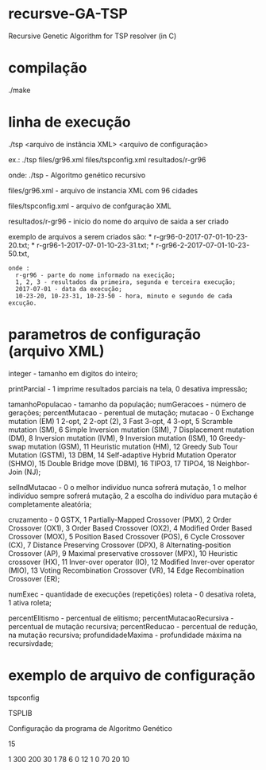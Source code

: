 # recursve-GA-TSP
Recursive Genetic Algorithm for TSP resolver (in C)

# compilação

./make

# linha de execução

./tsp <arquivo de instância XML> <arquivo de configuração> <inicio do nome do arquivo de saida a ser criado>

ex.:
./tsp files/gr96.xml files/tspconfig.xml resultados/r-gr96

onde:
./tsp - Algoritmo genético recursivo

files/gr96.xml - arquivo de instancia XML com 96 cidades

files/tspconfig.xml - arquivo de confguração XML

resultados/r-gr96 -  inicio do nome do arquivo de saida a ser criado

exemplo de arquivos a serem criados são:
    * r-gr96-0-2017-07-01-10-23-20.txt;
    * r-gr96-1-2017-07-01-10-23-31.txt;
    * r-gr96-2-2017-07-01-10-23-50.txt,
                   
    onde :
      r-gr96 - parte do nome informado na execição;
      1, 2, 3 - resultados da primeira, segunda e terceira execução;
      2017-07-01 - data da execução;
      10-23-20, 10-23-31, 10-23-50 - hora, minuto e segundo de cada excução.
                       
# parametros de configuração (arquivo XML)

                       
 integer - tamanho em digitos do inteiro;

 printParcial - 1 imprime resultados parciais na tela,
                0 desativa  impressão;
                
tamanhoPopulacao - tamanho da população;
numGeracoes - número de gerações;
percentMutacao - perentual de mutação;
mutacao - 0 Exchange mutation (EM)
          1 2-opt,
          2 2-opt (2),
          3 Fast 3-opt,
          4 3-opt,
          5 Scramble mutation (SM),
          6 Simple Inversion mutation (SIM),
          7 Displacement mutation (DM),
          8 Inversion mutation (IVM),
          9 Inversion mutation (ISM),
          10 Greedy-swap mutation (GSM),
          11 Heuristic mutation (HM),
          12 Greedy Sub Tour Mutation (GSTM),
          13 DBM,
          14 Self-adaptive Hybrid Mutation Operator (SHMO),
          15 Double Bridge move (DBM),
          16 TIPO3,
          17 TIPO4,
          18 Neighbor-Join (NJ);
          
selIndMutacao - 0 o melhor indivíduo nunca sofrerá mutação,
                1 o melhor indivíduo sempre sofrerá mutação,
                2 a escolha do indivíduo para mutação é completamente aleatória;
                
cruzamento - 0 GSTX,
             1 Partially-Mapped Crossover (PMX),
             2 Order Crossover (OX1),
             3 Order Based Crossover (OX2),
             4 Modified Order Based Crossover (MOX),
             5 Position Based Crossover (POS),
             6 Cycle Crossover (CX),
             7 Distance Preserving Crossover (DPX),
             8 Alternating-position Crossover (AP),
             9 Maximal preservative crossover (MPX),
             10 Heuristic crossover (HX),
             11 Inver-over operator (IO),
             12 Modified Inver-over operator (MIO),
             13 Voting Recombination Crossover (VR),
             14 Edge Recombination Crossover (ER);
              
numExec - quantidade de execuções (repetições)
roleta - 0 desativa roleta,
         1 ativa roleta;
         
percentElitismo - percentual de elitismo;
percentMutacaoRecursiva - percentual de mutação recursiva;
percentReducao - percentual de redução, na mutação recursiva;
profundidadeMaxima - profundidade máxima na recursivdade;

# exemplo de arquivo de configuração

<?xml version="1.0" encoding="UTF-8" standalone="no" ?>
<configuracaoTSP>

  <name>tspconfig</name>

  <source>TSPLIB</source>

  <description>Configuração da programa de Algoritmo Genético</description>

  <integer>15</integer>

  <printParcial>1</printParcial>
  <tamanhoPopulacao>300</tamanhoPopulacao>
  <numGeracoes>200</numGeracoes>
  <percentManipulacao>30</percentManipulacao>
  <percentMutacao>1</percentMutacao>
  <percentReducao>78</percentReducao>
  <mutacao>6</mutacao>
  <selIndMutacao>0</selIndMutacao>
  <cruzamento>12</cruzamento>
  <numExec>1</numExec>
  <roleta>0</roleta>
  <percentElitismo>70</percentElitismo>
  <percentMutacaoRecursiva>20</percentMutacaoRecursiva>
  <profundidadeMaxima>10</profundidadeMaxima>
</configuracaoTSP>
